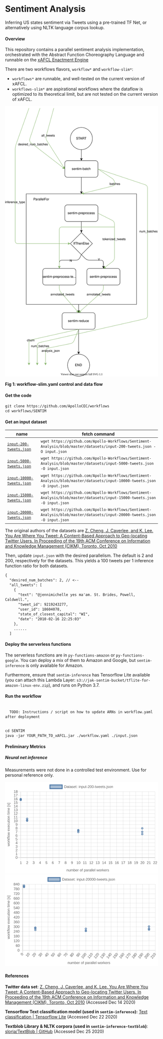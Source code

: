 # Sentiment Analysis

Inferring US states sentiment via Tweets using a pre-trained TF Net, or alternatively using NLTK language corpus lookup.

#### Overview

This repository contains a parallel sentiment analysis implementation, orchestrated with the Abstract Function Choreography Language and runnable on the [xAFCL Enactment Engine](https://github.com/sashkoristov/enactmentengine)

There are two workflows flavors, `workflow*` and `workflow-slim*`:
* `workflows*` are runnable, and well-tested on the current version of xAFCL.
* `workflows-slim*` are aspirational workflows where the dataflow is optimized to its theoretical limit, but are not tested on the current version of xAFCL.


![workflow-slim diagram](./diagrams/workflow-slim.svg)

**Fig 1: workflow-slim.yaml control and data flow**



#### Get the code

```
git clone https://github.com/ApolloCEC/workflows
cd workflows/SENTIM
``` 

#### Get an input dataset

name | fetch command 
----|----
[`input-200-tweets.json`](https://github.com/Apollo-Workflows/Sentiment-Analysis/blob/master/datasets/input-200-tweets.json) | `wget https://github.com/Apollo-Workflows/Sentiment-Analysis/blob/master/datasets/input-200-tweets.json -O input.json`
[`input-5000-tweets.json`](https://github.com/Apollo-Workflows/Sentiment-Analysis/blob/master/datasets/input-5000-tweets.json) | `wget https://github.com/Apollo-Workflows/Sentiment-Analysis/blob/master/datasets/input-5000-tweets.json -O input.json` 
[`input-10000-tweets.json`](https://github.com/Apollo-Workflows/Sentiment-Analysis/blob/master/datasets/input-10000-tweets.json) | `wget https://github.com/Apollo-Workflows/Sentiment-Analysis/blob/master/datasets/input-10000-tweets.json -O input.json` 
[`input-15000-tweets.json`](https://github.com/Apollo-Workflows/Sentiment-Analysis/blob/master/datasets/input-15000-tweets.json) | `wget https://github.com/Apollo-Workflows/Sentiment-Analysis/blob/master/datasets/input-15000-tweets.json -O input.json` 
[`input-20000-tweets.json`](https://github.com/Apollo-Workflows/Sentiment-Analysis/blob/master/datasets/input-20000-tweets.json) | `wget https://github.com/Apollo-Workflows/Sentiment-Analysis/blob/master/datasets/input-20000-tweets.json -O input.json` 

The original authors of the datasets are [Z. Cheng, J. Caverlee, and K. Lee. You Are Where You Tweet: A Content-Based Approach to Geo-locating Twitter Users. In Proceeding of the 19th ACM Conference on Information and Knowledge Management (CIKM), Toronto, Oct 2010](https://archive.org/details/twitter_cikm_2010)

Then, update `input.json` with the desired parallelism. The default is 2 and 200, respectively for the datasets. This yields a 100 tweets per 1 inference function ratio for both datasets.


```
{
  "desired_num_batches": 2, // <--
  "all_tweets": [
    {
      "text": "@jennimichelle yes ma'am. St. Brides, Powell, Caldwell.",
      "tweet_id": 9219243277,
      "user_id": 18604078,
      "state_of_closest_capital": "WI",
      "date": "2010-02-16 22:25:03"
    },
    ......
  ]
```

#### Deploy the serverless functions

The serverless functions are in `py-functions-amazon` or `py-functions-google`. You can deploy a mix of them to Amazon and Google, but `sentim-inference` is only available for Amazon.

Furthermore, ensure that `sentim-inference` has Tensorflow Lite available (you can attach this Lambda Layer: `s3://jak-sentim-bucket/tflite-for-amazon-linux-env.zip`), and runs on Python 3.7.

#### Run the workflow


```

  TODO: Instructions / script on how to update ARNs in workflow.yaml after deployment


```

```
cd SENTIM
java -jar YOUR_PATH_TO_xAFCL.jar ./workflow.yaml ./input.json
```

#### Preliminary Metrics

##### Neural net inference

Measurements were not done in a controlled test environment.
Use for personal reference only.

![Chart showing metrics of input-200-tweets.json](https://github.com/ApolloCEC/workflows/blob/master/SENTIM/metrics/input-200-tweets-metrics.png)
![Chart showing metrics of input-20000-tweets.json](https://github.com/ApolloCEC/workflows/blob/master/SENTIM/metrics/input-20000-tweets-metrics.png)


#### References

**Twitter data set**: [Z. Cheng, J. Caverlee, and K. Lee. You Are Where You Tweet: A Content-Based Approach to Geo-locating Twitter Users. In Proceeding of the 19th ACM Conference on Information and Knowledge Management (CIKM), Toronto, Oct 2010](https://archive.org/details/twitter_cikm_2010) (Accessed Dec 14 2020)

**Tensorflow Text classification model (used in `sentim-inference`):** [Text classification | Tensorflow Lite](https://www.tensorflow.org/lite/models/text_classification/overview) (Accessed Dec 22 2020)

**Textblob Library & NLTK corpora (used in `sentim-inference-textblob`)**: [sloria/TextBlob | GitHub](https://github.com/sloria/textblob) (Accessed Dec 25 2020)
